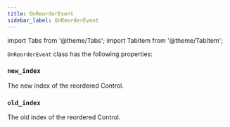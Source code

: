 ```yaml
---
title: OnReorderEvent
sidebar_label: OnReorderEvent
---
```


import Tabs from '@theme/Tabs';
import TabItem from '@theme/TabItem';

`OnReorderEvent` class has the following properties:

### `new_index`

The new index of the reordered Control.

### `old_index`

The old index of the reordered Control.

